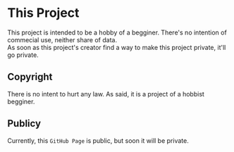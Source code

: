 # This Project

This project is intended to be a hobby of a begginer. There's no intention of commecial use, neither share of data.  
As soon as this project's creator find a way to make this project private, it'll go private.

## Copyright

There is no intent to hurt any law. As said, it is a project of a hobbist begginer.

## Publicy

Currently, this `GitHub Page` is public, but soon it will be private.